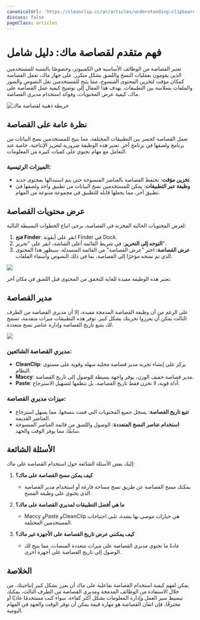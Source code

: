 ```yaml
---
canonicalUrl: 'https://cleanclip.cc/ar/articles/understanding-clipboard-on-mac-guide'
discuss: false
pageClass: articles
---
```


# فهم متقدم لقصاصة ماك: دليل شامل

تعتبر القصاصة من الوظائف الأساسية في الكمبيوتر، وخصوصًا بالنسبة للمستخدمين الذين يقومون بعمليات النسخ واللصق بشكل متكرر. على جهاز ماك، تعمل القصاصة كمكان مؤقت لتخزين المحتوى المنسوخ، مما يتيح للمستخدمين نقل النصوص والصور والملفات بسلاسة بين التطبيقات. يهدف هذا المقال إلى توضيح كيفية عمل القصاصة على ماك، كيفية عرض المحتويات، وفوائد استخدام مديري القصاصة.

![خريطة ذهنية لقصاصة ماك](/images/mac-clipboard-mind-map.png)

## نظرة عامة على القصاصة

تعمل القصاصة كجسر بين التطبيقات المختلفة، مما يتيح للمستخدمين نسخ البيانات من برنامج ولصقها في برنامج آخر. تعتبر هذه الوظيفة ضرورية لتعزيز الإنتاجية، خاصة عند التعامل مع مهام تحتوي على كميات كبيرة من المعلومات.

### الميزات الرئيسية:
- **تخزين مؤقت**: تحتفظ القصاصة بالعناصر المنسوخة حتى يتم استبدالها بمحتوى جديد.
- **وظيفة عبر التطبيقات**: يمكن للمستخدمين نسخ البيانات من تطبيق واحد ولصقها في تطبيق آخر، مما يجعلها قابلة للتطبيق في مجموعة متنوعة من المهام.

## عرض محتويات القصاصة

لعرض المحتويات الحالية المخزنة في القصاصة، يرجى اتباع الخطوات البسيطة التالية:

1. **فتح Finder**: انقر على أيقونة Finder في Dock.
2. **التوجه إلى التحرير**: في شريط القائمة أعلى الشاشة، انقر على "تحرير".
3. **عرض القصاصة**: اختر "عرض القصاصة" من القائمة المنسدلة. سيظهر هذا المحتوى الذي تم نسخه مؤخرًا إلى القصاصة، بما في ذلك النصوص وأسماء الملفات.

![](/images/blogs/view_macos_clipboard_step1.png)

تعتبر هذه الوظيفة مفيدة للغاية للتحقق من المحتوى قبل اللصق في مكان آخر.

## مدير القصاصة

على الرغم من أن وظيفة القصاصة المدمجة مفيدة، إلا أن مديري القصاصة من الطرف الثالث يمكن أن يعززوا تجربتك بشكل كبير. توفر هذه التطبيقات ميزات متقدمة، تسمح لك بتتبع تاريخ القصاصة وإدارة عناصر نسخ متعددة.

![](/images/mac_clipboard_manager_cleanclip_copied_lists.png)

### مديري القصاصة الشائعين:
- **CleanClip**: يركز على إنشاء تجربة مدير قصاصة محلية سهلة وقوية على مستوى النظام.
- **Maccy**: مدير قصاصة خفيف الوزن، يوفر واجهة بسيطة للوصول إلى تاريخ القصاصة.
- **Paste**: أداة قوية، لا تخزن فقط تاريخ القصاصة، بل تنظمها لتسهيل الاسترجاع.

### ميزات مديري القصاصة:
- **تتبع تاريخ القصاصة**: يسجل جميع المحتويات التي قمت بنسخها، مما يسهل استرجاع العناصر القديمة.
- **استخدام عناصر النسخ المتعددة**: الوصول واللصق من قائمة العناصر المنسوخة سابقًا، مما يوفر الوقت والجهد.

## الأسئلة الشائعة

إليك بعض الأسئلة الشائعة حول استخدام القصاصة على ماك:

1. **كيف يمكن مسح القصاصة على ماك؟**
   - يمكنك مسح القصاصة عن طريق نسخ مساحة فارغة أو استخدام مدير القصاصة الذي يحتوي على وظيفة المسح.

2. **ما هي أفضل التطبيقات لمديري القصاصة على ماك؟**
   - Maccy وPaste وCleanClip هي خيارات موصى بها بشدة، تلبي احتياجات المستخدمين المختلفة.

3. **كيف يمكنني عرض تاريخ القصاصة على الأجهزة غير ماك؟**
   - عادةً ما تحتوي مديري القصاصة على ميزات متعددة المنصات، مما يتيح لك الوصول إلى تاريخ القصاصة على أجهزة أخرى.

## الخلاصة

يمكن لفهم كيفية استخدام القصاصة بفاعلية على ماك أن يعزز بشكل كبير إنتاجيتك. من خلال الاستفادة من الوظائف المدمجة ومديري القصاصة من الطرف الثالث، يمكنك تبسيط سير العمل وإدارة المعلومات بشكل أكثر كفاءة. سواء كنت مستخدمًا عاديًا أو محترفًا، فإن اتقان القصاصة هو مهارة قيمة يمكن أن توفر الوقت والجهد في المهام اليومية.